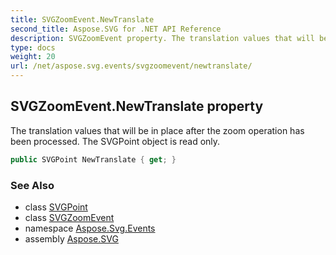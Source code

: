 ```yaml
---
title: SVGZoomEvent.NewTranslate
second_title: Aspose.SVG for .NET API Reference
description: SVGZoomEvent property. The translation values that will be in place after the zoom operation has been processed. The SVGPoint object is read only
type: docs
weight: 20
url: /net/aspose.svg.events/svgzoomevent/newtranslate/
---
```

## SVGZoomEvent.NewTranslate property

The translation values that will be in place after the zoom operation has been processed. The SVGPoint object is read only.

```csharp
public SVGPoint NewTranslate { get; }
```

### See Also

* class [SVGPoint](../../../aspose.svg.datatypes/svgpoint/)
* class [SVGZoomEvent](../)
* namespace [Aspose.Svg.Events](../../../aspose.svg.events/)
* assembly [Aspose.SVG](../../../)
